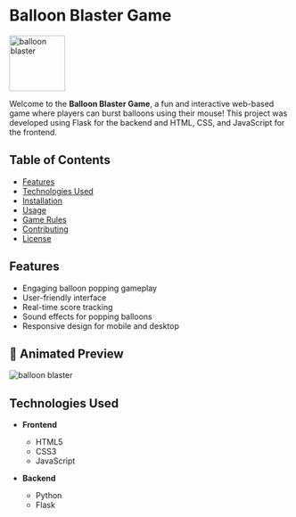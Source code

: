 # Balloon Blaster Game  
<img src="https://github.com/user-attachments/assets/BalloonBlaster/generated-icon.png" alt="balloon blaster" width="100"/>

Welcome to the **Balloon Blaster Game**, a fun and interactive web-based game where players can burst balloons using their mouse! This project was developed using Flask for the backend and HTML, CSS, and JavaScript for the frontend.  

## Table of Contents  

- [Features](#features)  
- [Technologies Used](#technologies-used)  
- [Installation](#installation)  
- [Usage](#usage)  
- [Game Rules](#game-rules)  
- [Contributing](#contributing)  
- [License](#license)  

## Features  

- Engaging balloon popping gameplay  
- User-friendly interface  
- Real-time score tracking  
- Sound effects for popping balloons  
- Responsive design for mobile and desktop
   
## 🎥 Animated Preview
<img src="https://github.com/user-attachments/assets/BalloonBlaster/Screenshot 2025-02-06 011813.png" alt="balloon blaster"/> 

## Technologies Used  

- **Frontend**  
  - HTML5  
  - CSS3  
  - JavaScript  
  
- **Backend**  
  - Python  
  - Flask   
